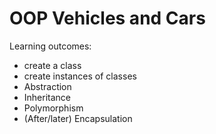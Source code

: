 # OOP Vehicles and Cars
Learning outcomes:
- create a class
- create instances of classes
- Abstraction
- Inheritance
- Polymorphism
- (After/later) Encapsulation